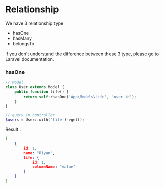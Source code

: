 # Relationship

We have 3 relationship type

- hasOne
- hasMany
- belongsTo

if you don't understand the difference between these 3 type, please go to Laravel documentation.


### hasOne

```php
// Model
class User extends Model {
    public function life() {
        return self::hasOne('App\Models\Life', 'user_id');
    }
}

// query in controller
$users = User::with('life')->get();
```

Result :

```json
[
    {
        id: 1,
        name: "Riyan",
        life: {
            id: 1,
            columnName: "value"
        }
    }
]
```